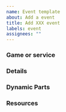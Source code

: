 ```yaml
---
name: Event template
about: Add a event
title: Add XXX event
labels: event
assignees: ""
---
```


### Game or service

### Details

### Dynamic Parts

### Resources
